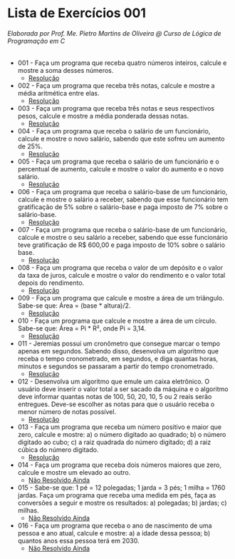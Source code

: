 # Lista de Exercícios 001

###### Elaborada por Prof. Me. Pietro Martins de Oliveira @ Curso de Lógica de Programação em C

- 001 - Faça um programa que receba quatro números inteiros, calcule e mostre a soma desses números. 
  - [Resolução](https://github.com/christianodavid/estrutura-sequencial-c/blob/main/exercicio-001/main.c)
- 002 - Faça um programa que receba três notas, calcule e mostre a média aritmética entre elas. 
  - [Resolução](https://github.com/christianodavid/estrutura-sequencial-c/blob/main/exercicio-002/main.c)
- 003 - Faça um programa que receba três notas e seus respectivos pesos, calcule e mostre a média ponderada dessas notas.
  - [Resolução](https://github.com/christianodavid/estrutura-sequencial-c/blob/main/exercicio-003/main.c)
- 004 - Faça um programa que receba o salário de um funcionário, calcule e mostre o novo salário, sabendo que este sofreu um aumento de 25%.
  - [Resolução](https://github.com/christianodavid/estrutura-sequencial-c/blob/main/exercicio-004/main.c)
- 005 - Faça um programa que receba o salário de um funcionário e o percentual de aumento, calcule e mostre o valor do aumento e o novo salário.
  - [Resolução](https://github.com/christianodavid/estrutura-sequencial-c/blob/main/exercicio-005/main.c)
- 006 - Faça um programa que receba o salário-base de um funcionário, calcule e mostre o salário a receber, sabendo que esse funcionário tem gratificação de 5% sobre o salário-base e paga imposto de 7% sobre o salário-base.
  - [Resolução](https://github.com/christianodavid/estrutura-sequencial-c/blob/main/exercicio-006/main.c)
- 007 - Faça um programa que receba o salário-base de um funcionário, calcule e mostre o seu salário a receber, sabendo que esse funcionário teve gratificação de R$ 600,00 e paga imposto de 10% sobre o salário base.
  - [Resolução](https://github.com/christianodavid/estrutura-sequencial-c/blob/main/exercicio-007/main.c)
- 008 - Faça um programa que receba o valor de um depósito e o valor da taxa de juros, calcule e mostre o valor do rendimento e o valor total depois do rendimento.
  - [Resolução](https://github.com/christianodavid/estrutura-sequencial-c/blob/main/exercicio-008/main.c)
- 009 - Faça um programa que calcule e mostre a área de um triângulo. Sabe-se que: Área = (base * altura)/2.
  - [Resolução](https://github.com/christianodavid/estrutura-sequencial-c/blob/main/exercicio-009/main.c)
- 010 - Faça um programa que calcule e mostre a área de um círculo. Sabe-se que: Área = Pi * R², onde Pi = 3,14.
  - [Resolução](https://github.com/christianodavid/estrutura-sequencial-c/blob/main/exercicio-010/main.c)
- 011 - Jeremias possui um cronômetro que consegue marcar o tempo apenas em segundos. Sabendo disso, desenvolva um algoritmo que receba o tempo cronometrado, em segundos, e diga quantas horas, minutos e segundos se passaram a partir do tempo cronometrado.
  - [Resolução](https://github.com/christianodavid/estrutura-sequencial-c/blob/main/exercicio-011/main.c)
- 012 - Desenvolva um algoritmo que emule um caixa eletrônico. O usuário deve inserir o valor total a ser sacado da máquina e o algoritmo deve informar quantas notas de 100, 50, 20, 10, 5 ou 2 reais serão entregues. Deve-se escolher as notas para que o usuário receba o menor número de notas possível.
  - [Resolução](https://github.com/christianodavid/estrutura-sequencial-c/blob/main/exercicio-012/main.c)
- 013 - Faça um programa que receba um número positivo e maior que zero, calcule e mostre: a) o número digitado ao quadrado; b) o número digitado ao cubo; c) a raiz quadrada do número digitado; d) a raiz cúbica do número digitado.
  - [Resolução](https://github.com/christianodavid/estrutura-sequencial-c/blob/main/exercicio-013/main.c)
- 014 - Faça um programa que receba dois números maiores que zero, calcule e mostre um elevado ao outro.
    - [Não Resolvido Ainda]()
- 015 - Sabe-se que: 1 pé = 12 polegadas; 1 jarda = 3 pés; 1 milha = 1760 jardas. Faça um programa que receba uma medida em pés, faça as conversões a seguir e mostre os resultados: a) polegadas; b) jardas; c) milhas.
    - [Não Resolvido Ainda]()
- 016 - Faça um programa que receba o ano de nascimento de uma pessoa e ano atual, calcule e mostre: a) a idade dessa pessoa; b) quantos anos essa pessoa terá em 2030.
    - [Não Resolvido Ainda]()